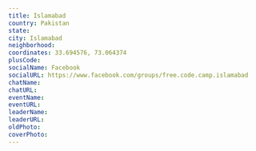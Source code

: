 ```yaml
---
title: Islamabad
country: Pakistan
state: 
city: Islamabad
neighborhood: 
coordinates: 33.694576, 73.064374
plusCode:
socialName: Facebook
socialURL: https://www.facebook.com/groups/free.code.camp.islamabad
chatName:
chatURL:
eventName:
eventURL:
leaderName:
leaderURL:
oldPhoto: 
coverPhoto:
---
```

